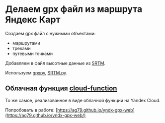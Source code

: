 # Делаем gpx файл из маршрута Яндекс Карт

Создаем gpx файл с нужными объектами:

- маршрутами
- треками
- путевыми точками

Добавляем в файл высотные данные из [SRTM](http://www2.jpl.nasa.gov/srtm/).

Используем [gpxpy](https://github.com/tkrajina/gpxpy), [SRTM.py](https://github.com/tkrajina/srtm.py).

## Облачная функция [cloud-function](./cloud-function)

То же самое, реализованное в виде облачной функции на Yandex Cloud.

Попробовать в работе: [https://ag79.github.io/yndx-gpx-web](https://ag79.github.io/yndx-gpx-web/)
